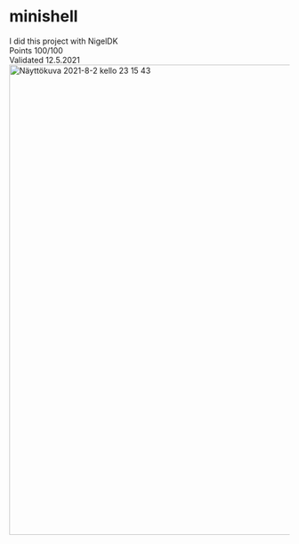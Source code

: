 # minishell
I did this project with NigelDK\
Points 100/100\
Validated 12.5.2021
<img width="845" alt="Näyttökuva 2021-8-2 kello 23 15 43" src="https://user-images.githubusercontent.com/74473334/127924893-616ec281-e7a5-4628-b5d3-aaafbcf96b80.png">
